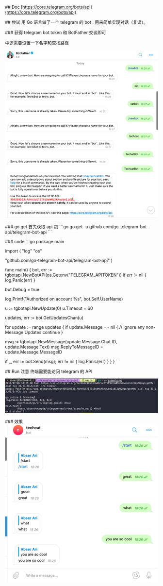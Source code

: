 \## Doc
[https://core.telegram.org/bots/api](https://core.telegram.org/bots/api)

\## 尝试
用 Go 语言做了一个 telegram 的 bot . 用来简单实现对话（复读）。

\### 获得 telegram bot token
和 BotFather 交谈即可

中途需要设置一下名字和查找路径

![image.png](assert/1564137455171-abad4275-4e67-48e7-a142-02ae689d9f40.png)

\### go get
首先获取 api 包
\`\`\`go
go get -u github.com/go-telegram-bot-api/telegram-bot-api
\`\`\`

\### code
\`\`\`go
package main

import (
 "log"
 "os"

 "github.com/go-telegram-bot-api/telegram-bot-api"
)

func main() {
 bot, err := tgbotapi.NewBotAPI(os.Getenv("TELEGRAM\_APITOKEN"))
 if err != nil {
 log.Panic(err)
 }

 bot.Debug = true

 log.Printf("Authorized on account %s", bot.Self.UserName)

 u := tgbotapi.NewUpdate(0)
 u.Timeout = 60

 updates, err := bot.GetUpdatesChan(u)

 for update := range updates {
 if update.Message == nil { // ignore any non-Message Updates
 continue
 }

 msg := tgbotapi.NewMessage(update.Message.Chat.ID, update.Message.Text)
 msg.ReplyToMessageID = update.Message.MessageID

 if \_, err := bot.Send(msg); err != nil {
 log.Panic(err)
 }
 }
}
\`\`\`

\## Run
注意 终端需要能访问 telegram 的 API

![image.png](assert/1564137569674-685f6d36-eb30-4465-8ee1-ded45ae1d5a8.png)

\### 效果
![image.png](assert/1564137638524-2d23dafe-59fe-4dfa-9117-a90edcd18de8.png)